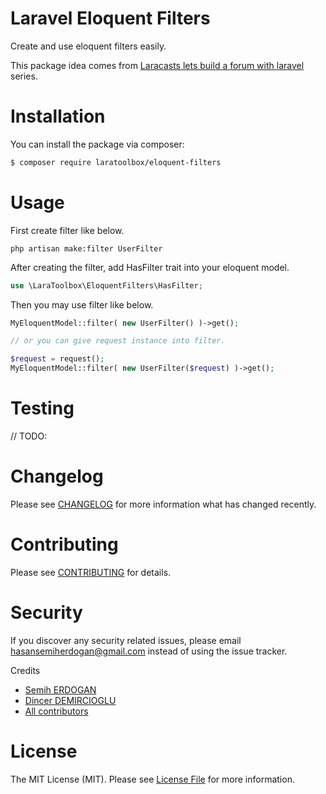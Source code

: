 # Laravel Eloquent Filters

Create and use eloquent filters easily.

This package idea comes from [Laracasts lets build a forum with laravel](https://laracasts.com/series/lets-build-a-forum-with-laravel) series. 

# Installation

You can install the package via composer:

```bash
$ composer require laratoolbox/eloquent-filters
```

# Usage

First create filter like below.

```shell
php artisan make:filter UserFilter
```

After creating the filter, add HasFilter trait into your eloquent model.

```php
use \LaraToolbox\EloquentFilters\HasFilter;
```

Then you may use filter like below.

```php
MyEloquentModel::filter( new UserFilter() )->get();

// or you can give request instance into filter.

$request = request();
MyEloquentModel::filter( new UserFilter($request) )->get();
```

# Testing

// TODO:

# Changelog

Please see [CHANGELOG](CHANGELOG.md) for more information what has changed recently.

# Contributing

Please see [CONTRIBUTING](CONTRIBUTING.md) for details.

# Security

If you discover any security related issues, please email hasansemiherdogan@gmail.com instead of using the issue tracker.

 Credits

- [Semih ERDOGAN](https://github.com/laratoolbox)
- [Dincer DEMIRCIOGLU](https://github.com/dinncer)
- [All contributors](https://github.com/laratoolbox/database-viewer/graphs/contributors)

# License

The MIT License (MIT). Please see [License File](LICENSE.md) for more information.
